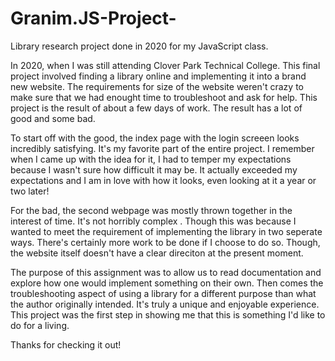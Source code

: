 # Granim.JS-Project-
Library research project done in 2020 for my JavaScript class.

In 2020, when I was still attending Clover Park Technical College. This final project involved finding a library online and implementing it into a brand new website. The requirements for size of the website weren't crazy to make sure that we had enought time to troubleshoot and ask for help. This project is the result of about a few days of work. The result has a lot of good and some bad.

To start off with the good, the index page with the login screeen looks incredibly satisfying. It's my favorite part of the entire project. I remember when I came up with the idea for it, I had to temper my expectations because I wasn't sure how difficult it may be. It actually exceeded my expectations and I am in love with how it looks, even looking at it a year or two later!

For the bad, the second webpage was mostly thrown together in the interest of time. It's not horribly complex . Though this was because I wanted to meet the requirement of implementing the library in two seperate ways. There's certainly more work to be done if I choose to do so. Though, the website itself doesn't have a clear direciton at the present moment.

The purpose of this assignment was to allow us to read documentation and explore how one would implement something on their own. Then comes the troubleshooting aspect of using a library for a different purpose than what the author originally intended. It's truly a unique and enjoyable experience. This project was the first step in showing me that this is something I'd like to do for a living.

Thanks for checking it out!
